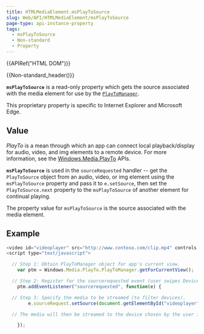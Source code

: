 ```yaml
---
title: HTMLMediaElement.msPlayToSource
slug: Web/API/HTMLMediaElement/msPlayToSource
page-type: api-instance-property
tags:
  - msPlayToSource
  - Non-standard
  - Property
---
```

{{APIRef("HTML DOM")}}

{{Non-standard_header()}}

**`msPlayToSource`** is a read-only property which gets the
source associated with the media element for use by the [`PlayToManager`](https://docs.microsoft.com/en-us/uwp/api/windows.media.playto.playtomanager?view=winrt-22000).

This proprietary property is specific to Internet Explorer and Microsoft Edge.

## Value

_PlayTo_ is a mean through which an app can connect local playback/display for
audio, video, and img elements to a remote device. For more information, see the [Windows.Media.PlayTo](https://docs.microsoft.com/en-us/uwp/api/windows.media.playto?view=winrt-22000)
APIs.

**`msPlayToSource`** is used in the
`sourceRequested` handler -- get the `PlayToSource` object from an
audio, video, or img element using the `msPlayToSource` property and pass it
to `e.setSource`, then set the `PlayToSource.next` property to the
`msPlayToSource` of another element for continual playing.

The property value for `msPlayToSource` is the source associated with the
media element.

## Example

```js
<video id="videoplayer" src="http://www.contoso.com/clip.mp4" controls autoplay />
<script type="text/javascript">

  // Step 1: Obtain PlayToManager object for app's current view.
    var ptm = Windows.Media.PlayTo.PlayToManager.getForCurrentView();

  // Step 2: Register for the sourcerequested event (user swipes Devices charm).
    ptm.addEventListener("sourcerequested", function(e) {

  // Step 3: Specify the media to be streamed (to filter devices).
        e.sourceRequest.setSource(document.getElementById("videoplayer").msPlayToSource);

  // The media will then be streamed to the device chosen by the user in the UI.

    });
```
